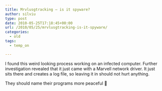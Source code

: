 ```yaml
---
title: Mrvlusgtracking – is it spyware?
author: silviu
type: post
date: 2010-05-25T17:18:45+00:00
url: /2010/05/25/mrvlusgtracking-is-it-spyware/
categories:
  - old
tags:
  - temp_on

---
```

I found this weird looking process working on an infected computer. Further investigation revealed that it just came with a Marvell network driver. It just sits there and creates a log file, so leaving it in should not hurt anything.

They should name their programs more peaceful 🙂